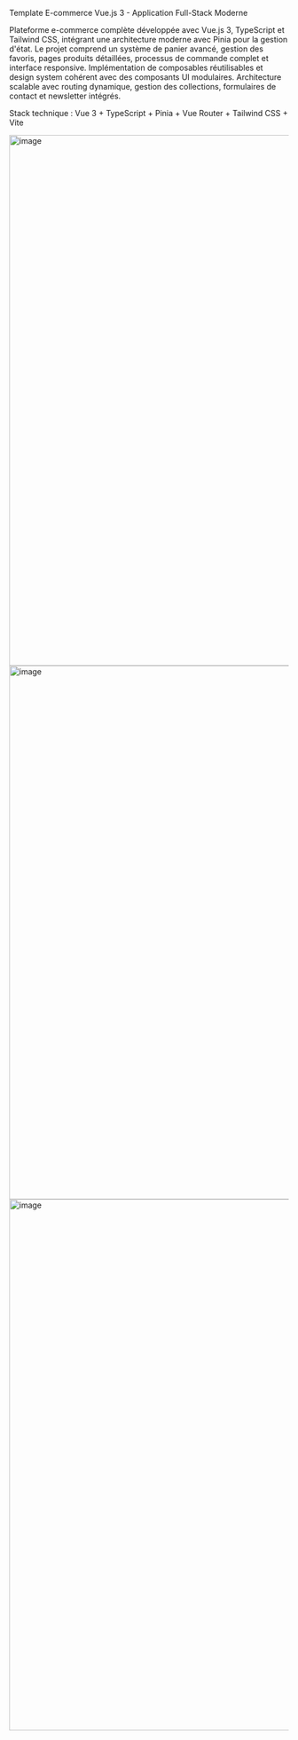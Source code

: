   Template E-commerce Vue.js 3 - Application Full-Stack Moderne

  Plateforme e-commerce complète développée avec Vue.js 3, TypeScript et Tailwind CSS, intégrant une architecture moderne avec Pinia pour la gestion d'état. Le projet comprend un système de panier avancé, gestion des
  favoris, pages produits détaillées, processus de commande complet et interface responsive. Implémentation de composables réutilisables et design system cohérent avec des composants UI modulaires.
  Architecture scalable avec routing dynamique, gestion des collections, formulaires de contact et newsletter intégrés.

  Stack technique : Vue 3 + TypeScript + Pinia + Vue Router + Tailwind CSS + Vite

<img width="1920" height="957" alt="image" src="https://github.com/user-attachments/assets/9e8c428a-e0dd-4673-958d-2065d2c7e3d2" />
<img width="1920" height="962" alt="image" src="https://github.com/user-attachments/assets/c0e4401f-ded8-414b-a2ab-2e58161ead24" />
<img width="1918" height="958" alt="image" src="https://github.com/user-attachments/assets/ee01e36b-10a2-4ecc-a05d-f60aed22222d" />
